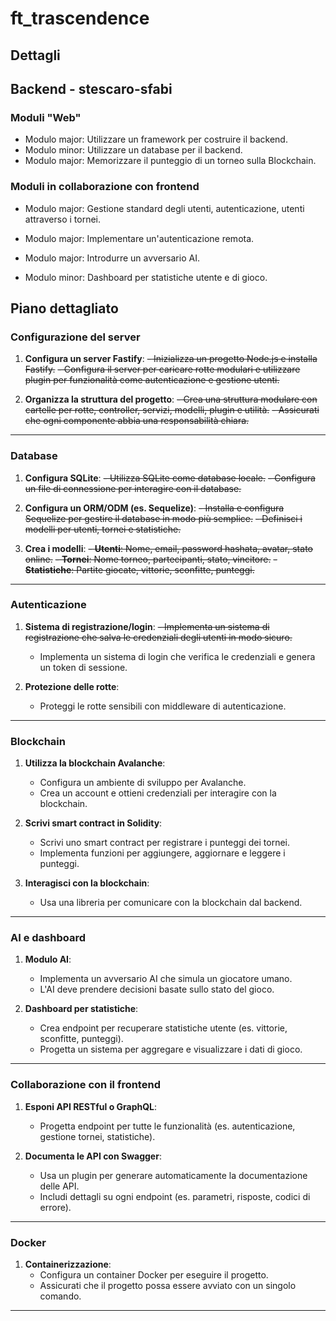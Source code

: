 # ft_trascendence

## Dettagli

## Backend - stescaro-sfabi

### Moduli "Web"

- Modulo major: Utilizzare un framework per costruire il backend.  
- Modulo minor: Utilizzare un database per il backend.
- Modulo major: Memorizzare il punteggio di un torneo sulla Blockchain.  


### Moduli in collaborazione con frontend
- Modulo major: Gestione standard degli utenti, autenticazione, utenti attraverso i tornei.
- Modulo major: Implementare un'autenticazione remota.

- Modulo major: Introdurre un avversario AI.
- Modulo minor: Dashboard per statistiche utente e di gioco.

## Piano dettagliato

### Configurazione del server

1. **Configura un server Fastify**:
   ~~- Inizializza un progetto Node.js e installa Fastify.~~
   ~~- Configura il server per caricare rotte modulari e utilizzare plugin per funzionalità come autenticazione e gestione utenti.~~

2. **Organizza la struttura del progetto**:
   ~~- Crea una struttura modulare con cartelle per rotte, controller, servizi, modelli, plugin e utilità.~~
   ~~- Assicurati che ogni componente abbia una responsabilità chiara.~~

---

### Database
1. **Configura SQLite**:
   ~~- Utilizza SQLite come database locale.~~
   ~~- Configura un file di connessione per interagire con il database.~~

2. **Configura un ORM/ODM (es. Sequelize)**:
   ~~- Installa e configura Sequelize per gestire il database in modo più semplice.~~
   ~~- Definisci i modelli per utenti, tornei e statistiche.~~

3. **Crea i modelli**:
   ~~- **Utenti**: Nome, email, password hashata, avatar, stato online.~~
   ~~- **Tornei**: Nome torneo, partecipanti, stato, vincitore.~~
   ~~- **Statistiche**: Partite giocate, vittorie, sconfitte, punteggi.~~

---

### Autenticazione
1. **Sistema di registrazione/login**:
   ~~- Implementa un sistema di registrazione che salva le credenziali degli utenti in modo sicuro.~~
   - Implementa un sistema di login che verifica le credenziali e genera un token di sessione.

2. **Protezione delle rotte**:
   - Proteggi le rotte sensibili con middleware di autenticazione.

---

### Blockchain
1. **Utilizza la blockchain Avalanche**:
   - Configura un ambiente di sviluppo per Avalanche.
   - Crea un account e ottieni credenziali per interagire con la blockchain.

2. **Scrivi smart contract in Solidity**:
   - Scrivi uno smart contract per registrare i punteggi dei tornei.
   - Implementa funzioni per aggiungere, aggiornare e leggere i punteggi.

3. **Interagisci con la blockchain**:
   - Usa una libreria per comunicare con la blockchain dal backend.

---

### AI e dashboard
1. **Modulo AI**:
   - Implementa un avversario AI che simula un giocatore umano.
   - L'AI deve prendere decisioni basate sullo stato del gioco.

2. **Dashboard per statistiche**:
   - Crea endpoint per recuperare statistiche utente (es. vittorie, sconfitte, punteggi).
   - Progetta un sistema per aggregare e visualizzare i dati di gioco.

---

### Collaborazione con il frontend
1. **Esponi API RESTful o GraphQL**:
   - Progetta endpoint per tutte le funzionalità (es. autenticazione, gestione tornei, statistiche).

2. **Documenta le API con Swagger**:
   - Usa un plugin per generare automaticamente la documentazione delle API.
   - Includi dettagli su ogni endpoint (es. parametri, risposte, codici di errore).

---

### Docker
1. **Containerizzazione**:
   - Configura un container Docker per eseguire il progetto.
   - Assicurati che il progetto possa essere avviato con un singolo comando.

---
